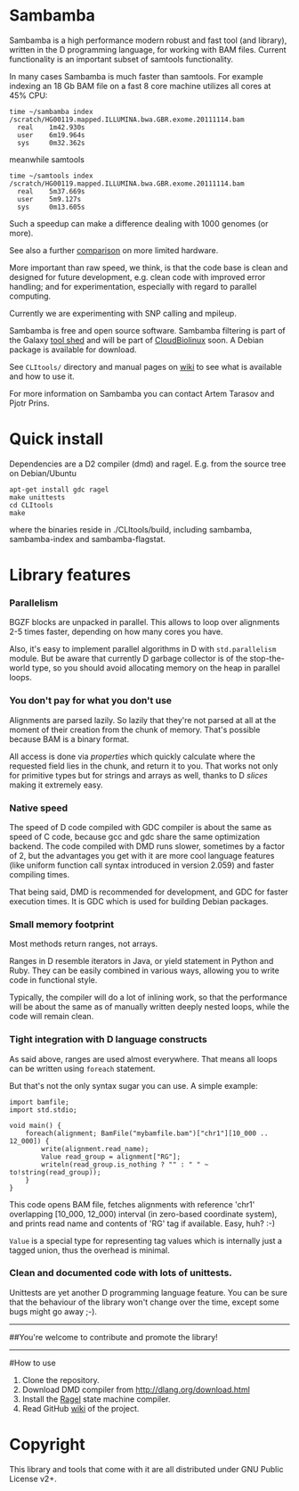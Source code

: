 # Sambamba

Sambamba is a high performance modern robust and fast tool (and
library), written in the D programming language, for working
with BAM files.  Current functionality is an important subset of
samtools functionality. 

In many cases Sambamba is much faster
than samtools. For example indexing an 18 Gb BAM file on a fast 8 core
machine utilizes all cores at 45% CPU:

    time ~/sambamba index /scratch/HG00119.mapped.ILLUMINA.bwa.GBR.exome.20111114.bam            
      real    1m42.930s
      user    6m19.964s
      sys     0m32.362s

meanwhile samtools

    time ~/samtools index /scratch/HG00119.mapped.ILLUMINA.bwa.GBR.exome.20111114.bam 
      real    5m37.669s
      user    5m9.127s
      sys     0m13.605s

Such a speedup can make a difference dealing with 1000 genomes (or more).

See also a further
[comparison](https://github.com/lomereiter/sambamba/wiki/Comparison-with-samtools)
on more limited hardware.

More important than raw speed, we think, is that the code base is
clean and designed for future development, e.g. clean code with improved error
handling; and for experimentation, especially with regard to parallel
computing.

Currently we are experimenting with SNP calling and mpileup.

Sambamba is free and open source software. Sambamba filtering is part of the Galaxy [tool
shed](http://toolshed.g2.bx.psu.edu/repos/lomereiter/sambamba_filter)
and will be part of [CloudBiolinux](http://cloudbiolinux.org/) soon.
A Debian package is available for download.

See `CLItools/` directory and manual
pages on [wiki][] to see what is available and how to use it.

For more information on Sambamba you can contact Artem Tarasov and Pjotr Prins.

# Quick install

Dependencies are a D2 compiler (dmd) and ragel. E.g. from the source
tree on Debian/Ubuntu

    apt-get install gdc ragel
    make unittests
    cd CLItools
    make

where the binaries reside in ./CLItools/build, including sambamba,
sambamba-index and sambamba-flagstat.

# Library features

### Parallelism
	
BGZF blocks are unpacked in parallel. 
This allows to loop over alignments 2-5 times faster, depending on how many cores you have.

Also, it's easy to implement parallel algorithms in D with <code>std.parallelism</code> module. 
But be aware that currently D garbage collector is of the stop-the-world type,
so you should avoid allocating memory on the heap in parallel loops. 

### You don't pay for what you don't use

Alignments are parsed lazily. So lazily that they're not parsed at all 
at the moment of their creation from the chunk of memory. 
That's possible because BAM is a binary format.

All access is done via _properties_ which quickly calculate where 
the requested field lies in the chunk, and return it to you. That works
not only for primitive types but for strings and arrays as well, thanks to
D _slices_ making it extremely easy.

### Native speed

The speed of D code compiled with GDC compiler is about the same as speed of C code, because
gcc and gdc share the same optimization backend. 
The code compiled with DMD runs slower, sometimes by a factor of 2, but the
advantages you get with it are more cool language features 
(like uniform function call syntax introduced in version 2.059) and faster compiling times. 

That being said, DMD is recommended for development, and GDC for faster execution times.
It is GDC which is used for building Debian packages.

### Small memory footprint

Most methods return ranges, not arrays. 

Ranges in D resemble iterators in Java, or yield statement in Python and Ruby.
They can be easily combined in various ways, allowing you to write code in functional style.

Typically, the compiler will do a lot of inlining work, so that the performance will be
about the same as of manually written deeply nested loops, while the code will remain clean.

### Tight integration with D language constructs

As said above, ranges are used almost everywhere. 
That means all loops can be written using <code>foreach</code> statement.

But that's not the only syntax sugar you can use. A simple example:

    import bamfile;
    import std.stdio;

	void main() {
        foreach(alignment; BamFile("mybamfile.bam")["chr1"][10_000 .. 12_000]) {
            write(alignment.read_name); 
            Value read_group = alignment["RG"];
            writeln(read_group.is_nothing ? "" : " " ~ to!string(read_group));
        }
    }

This code opens BAM file, fetches alignments with reference 'chr1' overlapping
[10_000, 12_000) interval (in zero-based coordinate system), and
prints read name and contents of 'RG' tag if available. Easy, huh? :-)

<code>Value</code> is a special type for representing tag values which is internally
just a tagged union, thus the overhead is minimal. 

### Clean and documented code with lots of unittests.

Unittests are yet another D programming language feature. 
You can be sure that the behaviour of the library won't change over the time,
except some bugs might go away ;-).

----------------------------------------------------------------------------------------------

##You're welcome to contribute and promote the library!

----------------------------------------------------------------------------------------------

#How to use

1. Clone the repository.
2. Download DMD compiler from http://dlang.org/download.html
3. Install the [Ragel][] state machine compiler.
4. Read GitHub [wiki][] of the project.

[wiki]: https://github.com/lomereiter/sambamba/wiki
[Ragel]: http://www.complang.org/ragel/

# Copyright

This library and tools that come with it are all distributed under GNU Public License v2+.

